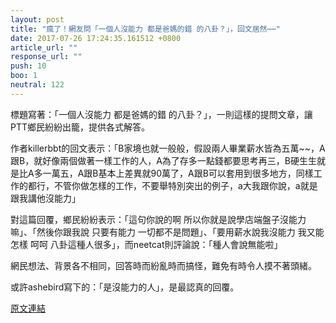 ```yaml
---
layout: post
title: "瘋了！網友問「一個人沒能力 都是爸媽的錯 的八卦？」，回文居然⋯⋯"
date: 2017-07-26 17:24:35.161512 +0800
article_url: ""
response_url: ""
push: 10
boo: 1
neutral: 122
---
```


標題寫著：「一個人沒能力 都是爸媽的錯 的八卦？」，一則這樣的提問文章，讓PTT鄉民紛紛出籠，提供各式解答。

作者killerbbt的回文表示：「B家境也就一般般，假設兩人畢業薪水皆為五萬~~，A跟B，就好像兩個做著一樣工作的人，A為了存多一點錢都要思考再三，B硬生生就是比A多一萬五，A跟B基本上差異就90萬了，A跟B可以套用到很多地方，同樣工作的都行，不管你做怎樣的工作，不要舉特別突出的例子，a大我跟你說，a就是跟我講他沒能力」

對這篇回覆，鄉民紛紛表示：「這句你說的啊  所以你就是說學店端盤子沒能力嘛」、「然後你跟我說 只要有能力 一切都不是問題」、「要用薪水說我沒能力  我又能怎樣 呵呵 八卦這種人很多」，而neetcat則評論說：「種人會說無能啦」

網民想法、背景各不相同，回答時而紛亂時而搞怪，難免有時令人摸不著頭緒。

或許ashebird寫下的：「是沒能力的人」，是最認真的回覆。

<a href = "https://www.ptt.cc/bbs/Gossiping/M.1501051743.A.525.html">原文連結</a>

